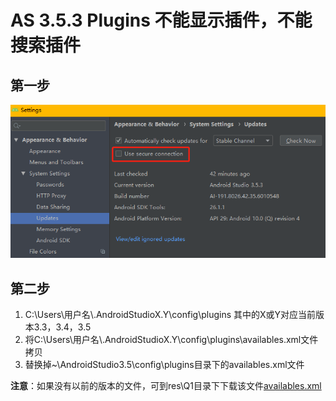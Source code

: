 # AS 3.5.3 Plugins 不能显示插件，不能搜索插件

## 第一步
![](https://github.com/JieLess/Questions/blob/master/res/Q1/1.png)

## 第二步
1. C:\Users\用户名\\\.AndroidStudioX.Y\config\plugins 其中的X或Y对应当前版本3.3，3.4，3.5
2. 将C:\Users\用户名\\\.AndroidStudioX.Y\config\plugins\availables.xml文件拷贝
3. 替换掉~\AndroidStudio3.5\config\plugins目录下的availables.xml文件

**注意**：如果没有以前的版本的文件，可到res\Q1目录下下载该文件[availables.xml](res/Q1/availables.xml)
